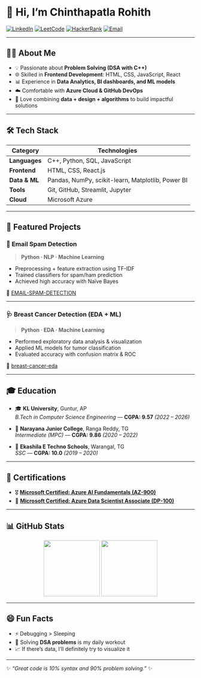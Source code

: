 # 👋 Hi, I’m **Chinthapatla Rohith**

[![LinkedIn](https://img.shields.io/badge/LinkedIn-0A66C2?style=flat-square&logo=linkedin&logoColor=white)](https://www.linkedin.com/in/chinthapatla-rohith)
[![LeetCode](https://img.shields.io/badge/LeetCode-FFA116?style=flat-square&logo=leetcode&logoColor=black)](https://leetcode.com/cr__269)
[![HackerRank](https://img.shields.io/badge/HackerRank-2EC866?style=flat-square&logo=hackerrank&logoColor=white)](https://www.hackerrank.com/cr_267)
[![Email](https://img.shields.io/badge/Email-D14836?style=flat-square&logo=gmail&logoColor=white)](mailto:chinthapatlarohith@gmail.com)

---

## 🧑‍💻 About Me
- 💡 Passionate about **Problem Solving (DSA with C++)**  
- 🌐 Skilled in **Frontend Development**: HTML, CSS, JavaScript, React  
- 📊 Experience in **Data Analytics, BI dashboards, and ML models**  
- ☁️ Comfortable with **Azure Cloud & GitHub DevOps**  
- 🎯 Love combining **data + design + algorithms** to build impactful solutions  

---

## 🛠 Tech Stack  

| **Category**   | **Technologies**                                     |
|----------------|------------------------------------------------------|
| **Languages**  | C++, Python, SQL, JavaScript                         |
| **Frontend**   | HTML, CSS, React.js                                  |
| **Data & ML**  | Pandas, NumPy, scikit-learn, Matplotlib, Power BI    |
| **Tools**      | Git, GitHub, Streamlit, Jupyter                      |
| **Cloud**      | Microsoft Azure                                      |

---

## 🚀 Featured Projects  

### 📧 Email Spam Detection  
> **Python · NLP · Machine Learning**  
- Preprocessing + feature extraction using TF-IDF  
- Trained classifiers for spam/ham prediction  
- Achieved high accuracy with Naïve Bayes  

🔗 [EMAIL-SPAM-DETECTION](https://github.com/cr-267/EMAIL-SPAM-DETECTION)

---

### 🩺 Breast Cancer Detection (EDA + ML)  
> **Python · EDA · Machine Learning**  
- Performed exploratory data analysis & visualization  
- Applied ML models for tumor classification  
- Evaluated accuracy with confusion matrix & ROC  

🔗 [breast-cancer-eda](https://github.com/cr-267/breast-cancer-eda)

---

## 🎓 Education

- 🎓 **KL University**, Guntur, AP  
  *B.Tech in Computer Science Engineering* — **CGPA: 9.57** *(2022 – 2026)*  

- 🏫 **Narayana Junior College**, Ranga Reddy, TG  
  *Intermediate (MPC)* — **CGPA: 9.86** *(2020 – 2022)*  

- 🏫 **Ekashila E Techno Schools**, Warangal, TG  
  *SSC* — **CGPA: 10.0** *(2019 – 2020)*  

---

## 📜 Certifications  

- 🎖️ [**Microsoft Certified: Azure AI Fundamentals (AZ-900)**](https://learn.microsoft.com/api/credentials/share/en-us/cr-267/6D0340D94ABC8F54?sharingId=6CAD354418BFF8F)  
- 🏅 [**Microsoft Certified: Azure Data Scientist Associate (DP-100)**](https://learn.microsoft.com/api/credentials/share/en-us/cr-267/88B97F37BD1554D7?sharingId=6CAD354418BFF8F)  

---

## 📊 GitHub Stats  

<p align="center">
  <img src="https://github-readme-stats.vercel.app/api?username=cr-267&show_icons=true&theme=tokyonight&hide_border=true" height="150" />
  <img src="https://github-readme-streak-stats.herokuapp.com/?user=cr-267&theme=tokyonight&hide_border=true" height="150" />
</p>

---

## 😄 Fun Facts  
- ⚡ Debugging > Sleeping  
- 🧩 Solving **DSA problems** is my daily workout  
- 📈 If there’s data, I’ll definitely try to visualize it  

---

✨ *“Great code is 10% syntax and 90% problem solving.”* ✨  
